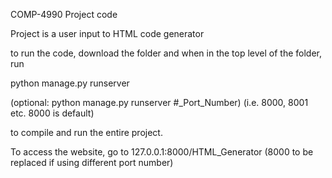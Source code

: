COMP-4990 Project code

Project is a user input to HTML code generator

to run the code, download the folder and when in the top level of the folder, run

python manage.py runserver 

(optional: python manage.py runserver #_Port_Number) (i.e. 8000, 8001 etc. 8000 is default)

to compile and run the entire project. 

To access the website, go to 127.0.0.1:8000/HTML_Generator
(8000 to be replaced if using different port number)

